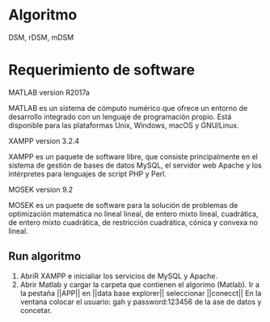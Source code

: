 # Algoritmo
DSM, rDSM, mDSM

# Requerimiento de software

MATLAB version R2017a

MATLAB es un sistema de cómputo numérico que ofrece un entorno de desarrollo integrado con un lenguaje de programación propio. Está disponible para las plataformas Unix, Windows, macOS y GNU/Linux. 

XAMPP version 3.2.4

XAMPP es un paquete de software libre, que consiste principalmente en el sistema de gestión de bases de datos MySQL, el servidor web Apache y los intérpretes para lenguajes de script PHP y Perl.

MOSEK version 9.2

MOSEK es un paquete de software para la solución de problemas de optimización matemática no lineal lineal, de entero mixto lineal, cuadrática, de entero mixto cuadrática, de restricción cuadrática, cónica y convexa no lineal.

## Run algoritmo

1. AbriR XAMPP e inicialiar los servicios de MySQL y Apache.
2. Abrir Matlab y cargar la carpeta que contienen el algorimo (Matlab).
    Ir a la pestaña ||APP|| en ||data base explorer|| seleccionar ||conecct||
    En la ventana colocar el usuario: gah y password:123456 de la ase de datos y concetar. 

                                 
